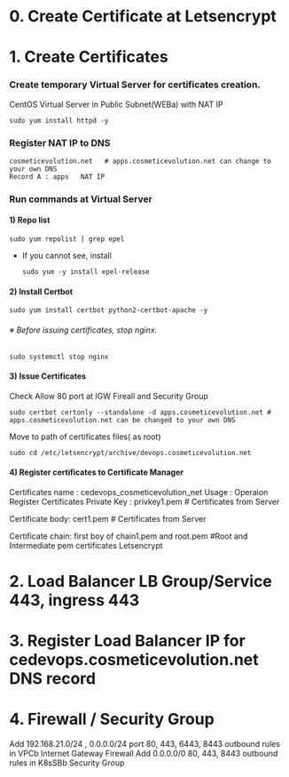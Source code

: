 # 0. Create Certificate at Letsencrypt


# 1. Create Certificates

### Create temporary Virtual Server for certificates creation.
CentOS Virtual Server in Public Subnet(WEBa) with NAT IP
```
sudo yum install httpd -y
```
### Register NAT IP to DNS
```
cosmeticevolution.net   # apps.cosmeticevolution.net can change to your own DNS
Record A : apps   NAT IP
```

### Run commands at Virtual Server

#### 1) Repo list
```
sudo yum repolist | grep epel
```
* If you cannot see, install
  ```
  sudo yum -y install epel-release
  ```
#### 2) Install Certbot
```
sudo yum install certbot python2-certbot-apache -y
```

###### ※ Before issuing certificates, stop nginx.
```
sudo systemctl stop nginx
```

#### 3) Issue Certificates
Check Allow 80 port at IGW Fireall and Security Group
```
sudo certbot certonly --standalone -d apps.cosmeticevolution.net # apps.cosmeticevolution.net can be changed to your own DNS
```

Move to path of certificates files( as root)

```
sudo cd /etc/letsencrypt/archive/devops.cosmeticevolution.net
```

#### 4) Register certificates to Certificate Manager

Certificates name : cedevops_cosmeticevolution_net
Usage : Operaion
Register Certificates
Private Key : privkey1.pem           # Certificates from Server

Certificate body: cert1.pem     # Certificates from Server

Certificate chain: first boy of chain1.pem and root.pem  #Root and Intermediate pem certificates Letsencrypt

# 2. Load Balancer LB Group/Service 443, ingress 443

# 3. Register Load Balancer IP for cedevops.cosmeticevolution.net DNS record

# 4. Firewall / Security Group 
Add 192.168.21.0/24 , 0.0.0.0/24 port 80, 443, 6443, 8443  outbound rules in VPCb Internet Gateway Firewall
Add 0.0.0.0/0 80, 443, 8443 outbound rules in K8sSBb Security Group
